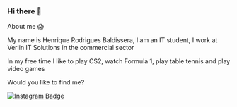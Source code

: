 ### Hi there 👋

About me :scream:

My name is Henrique Rodrigues Baldissera, I am an IT student, I work at Verlin IT Solutions in the commercial sector

In my free time I like to play CS2, watch Formula 1, play table tennis and play video games

Would you like to find me?


[![Instagram Badge](https://img.shields.io/badge/Instagram-E4405F?style=for-the-badge&logo=instagram&logoColor=white&link=https:www.instagram.com/sloon.rlk)](https://https:www.instagram.com/sloon.rlk/)


